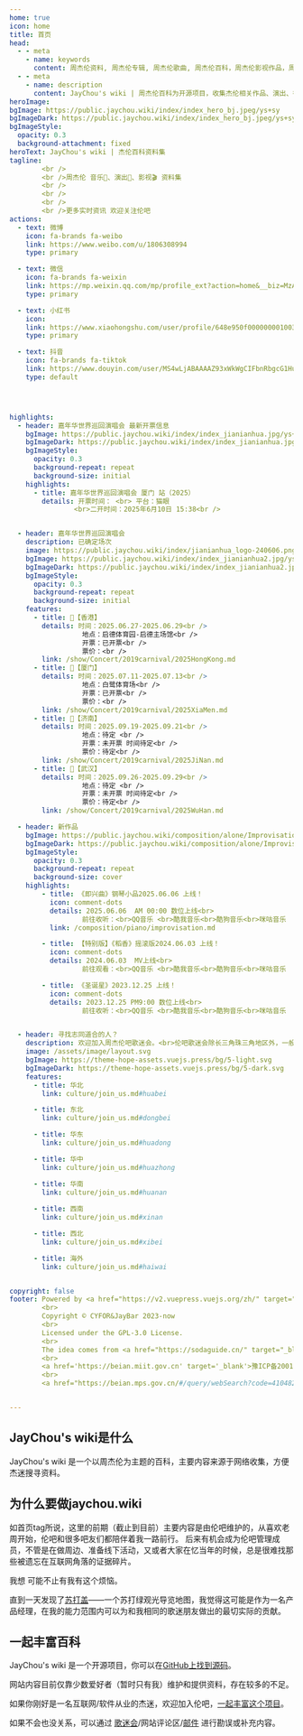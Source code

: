 ```yaml
---
home: true
icon: home
title: 首页
head:
  - - meta
    - name: keywords
      content: 周杰伦资料, 周杰伦专辑, 周杰伦歌曲, 周杰伦百科，周杰伦影视作品，周杰伦演唱会城市，周杰伦综艺作品，周杰伦广告代言
  - - meta
    - name: description
      content: JayChou's wiki | 周杰伦百科为开源项目，收集杰伦相关作品、演出、行程、社交网络等信息存档，欢迎加入共建，丰富百科内容。
heroImage: 
bgImage: https://public.jaychou.wiki/index/index_hero_bj.jpeg/ys+sy
bgImageDark: https://public.jaychou.wiki/index/index_hero_bj.jpeg/ys+sy
bgImageStyle:
  opacity: 0.3
  background-attachment: fixed
heroText: JayChou's wiki | 杰伦百科资料集
tagline: 
        <br />
        <br />周杰伦 音乐🎵、演出🎤、影视🎬 资料集
        <br />
        <br />
        <br />
        <br />更多实时资讯 欢迎关注伦吧
actions:
  - text: 微博
    icon: fa-brands fa-weibo
    link: https://www.weibo.com/u/1806308994
    type: primary

  - text: 微信
    icon: fa-brands fa-weixin
    link: https://mp.weixin.qq.com/mp/profile_ext?action=home&__biz=MzA3NDU2MDUxNg==
    type: primary

  - text: 小红书
    icon: 
    link: https://www.xiaohongshu.com/user/profile/648e950f000000001003496d
    type: primary

  - text: 抖音
    icon: fa-brands fa-tiktok
    link: https://www.douyin.com/user/MS4wLjABAAAAZ93xWkWgCIFbnRbgcG1Hufob2pGRfVGfdKfP64p56Cs
    type: default




highlights:
  - header: 嘉年华世界巡回演唱会 最新开票信息
    bgImage: https://public.jaychou.wiki/index/index_jianianhua.jpg/ys+sy
    bgImageDark: https://public.jaychou.wiki/index/index_jianianhua.jpg/ys+sy
    bgImageStyle:
      opacity: 0.3
      background-repeat: repeat
      background-size: initial
    highlights:
      - title: 嘉年华世界巡回演唱会 厦门 站（2025）
        details: 开票时间： <br> 平台：猫眼
                <br>二开时间：2025年6月10日 15:38<br />


  - header: 嘉年华世界巡回演唱会
    description: 已确定场次
    image: https://public.jaychou.wiki/index/jianianhua_logo-240606.png/ys+sy
    bgImage: https://public.jaychou.wiki/index/index_jianianhua2.jpg/ys+sy
    bgImageDark: https://public.jaychou.wiki/index/index_jianianhua2.jpg/ys+sy
    bgImageStyle:
      opacity: 0.3
      background-repeat: repeat
      background-size: initial
    features:
      - title: 🎤【香港】
        details: 时间：2025.06.27-2025.06.29<br />
                  地点：启德体育园-启德主场馆<br />
                  开票：已开票<br />
                  票价：<br />
        link: /show/Concert/2019carnival/2025HongKong.md
      - title: 🎤【厦门】
        details: 时间：2025.07.11-2025.07.13<br />
                  地点：白鹭体育场<br />
                  开票：已开票<br />
                  票价：<br />
        link: /show/Concert/2019carnival/2025XiaMen.md
      - title: 🎤【济南】
        details: 时间：2025.09.19-2025.09.21<br />
                  地点：待定 <br />
                  开票：未开票 时间待定<br />
                  票价：待定<br />
        link: /show/Concert/2019carnival/2025JiNan.md
      - title: 🎤【武汉】
        details: 时间：2025.09.26-2025.09.29<br />
                  地点：待定 <br />
                  开票：未开票 时间待定<br />
                  票价：待定<br />
        link: /show/Concert/2019carnival/2025WuHan.md

  - header: 新作品
    bgImage: https://public.jaychou.wiki/composition/alone/Improvisation/即兴曲-宣传照.jpg/ys+sy
    bgImageDark: https://public.jaychou.wiki/composition/alone/Improvisation/即兴曲-宣传照.jpg/ys+sy
    bgImageStyle:
      opacity: 0.3
      background-repeat: repeat
      background-size: cover
    highlights:
        - title: 《即兴曲》钢琴小品2025.06.06 上线！
          icon: comment-dots
          details: 2025.06.06  AM 00:00 数位上线<br>
                  前往收听：<br>QQ音乐 <br>酷我音乐<br>酷狗音乐<br>咪咕音乐
          link: /composition/piano/improvisation.md

        - title: 【特别版】《稻香》摇滚版2024.06.03 上线！
          icon: comment-dots
          details: 2024.06.03  MV上线<br>
                  前往观看：<br>QQ音乐 <br>酷我音乐<br>酷狗音乐<br>咪咕音乐

        - title: 《圣诞星》2023.12.25 上线！
          icon: comment-dots
          details: 2023.12.25 PM9:00 数位上线<br>
                  前往收听：<br>QQ音乐 <br>酷我音乐<br>酷狗音乐<br>咪咕音乐


  - header: 寻找志同道合的人？
    description: 欢迎加入周杰伦吧歌迷会。<br>伦吧歌迷会除长三角珠三角地区外，一般情况下以所在地区省会城市命名，申请前确认自己所在省份或离该分会较近哈~
    image: /assets/image/layout.svg
    bgImage: https://theme-hope-assets.vuejs.press/bg/5-light.svg
    bgImageDark: https://theme-hope-assets.vuejs.press/bg/5-dark.svg
    features:
      - title: 华北
        link: culture/join_us.md#huabei

      - title: 东北
        link: culture/join_us.md#dongbei

      - title: 华东
        link: culture/join_us.md#huadong

      - title: 华中
        link: culture/join_us.md#huazhong

      - title: 华南
        link: culture/join_us.md#huanan
        
      - title: 西南
        link: culture/join_us.md#xinan

      - title: 西北
        link: culture/join_us.md#xibei

      - title: 海外
        link: culture/join_us.md#haiwai


copyright: false
footer: Powered by <a href="https://v2.vuepress.vuejs.org/zh/" target="_blank">VuePress</a>. Theme by <a href="https://theme-hope.vuejs.press/zh/" target="_blank">Hope</a> | MIT 协议
        <br>
        Copyright © CYFOR&JayBar 2023-now
        <br>
        Licensed under the GPL-3.0 License.
        <br>
        The idea comes from <a href="https://sodaguide.cn/" target="_blank">苏打盖</a>
        <br>
        <a href='https://beian.miit.gov.cn' target='_blank'>豫ICP备20012208号-5</a>
        <br>
        <a href="https://beian.mps.gov.cn/#/query/webSearch?code=41048202000188" rel="noreferrer" target="_blank">豫公网安备41048202000188</a>


---
```

## JayChou's wiki是什么
JayChou's wiki 是一个以周杰伦为主题的百科，主要内容来源于网络收集，方便杰迷搜寻资料。
## 为什么要做jaychou.wiki
如首页tag所说，这里的前期（截止到目前）主要内容是由伦吧维护的，从喜欢老周开始，伦吧和很多吧友们都陪伴着我一路前行。
后来有机会成为伦吧管理成员，不管是在做周边、准备线下活动，又或者大家在忆当年的时候，总是很难找那些被遗忘在互联网角落的证据碎片。

我想 可能不止有我有这个烦恼。

直到一天发现了[苏打盖](https://sodaguide.cn/)——一个苏打绿观光导览地图，我觉得这可能是作为一名产品经理，在我的能力范围内可以为和我相同的歌迷朋友做出的最切实际的贡献。

## 一起丰富百科
JayChou's wiki 是一个开源项目，你可以在[GitHub上找到源码](https://github.com/y-cyfor/JayChou-wiki)。

网站内容目前仅靠少数爱好者（暂时只有我）维护和提供资料，存在较多的不足。

如果你刚好是一名互联网/软件从业的杰迷，欢迎加入伦吧，[一起丰富这个项目](/about/contribute.md)。

如果不会也没关系，可以通过 [歌迷会](culture/join_us.md)/网站评论区/[邮件](mailto:cyfor@foxmail.com) 进行勘误或补充内容。
